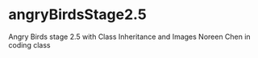 # angryBirdsStage2.5
Angry Birds stage 2.5 with Class Inheritance and Images
Noreen Chen in coding class